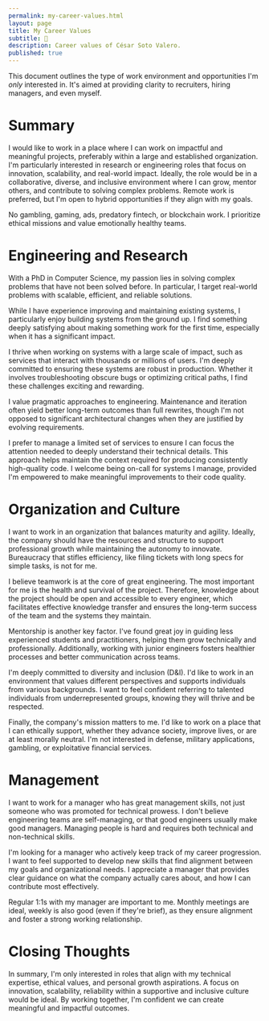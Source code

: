 ```yaml
---
permalink: my-career-values.html
layout: page
title: My Career Values
subtitle: 🚀
description: Career values of César Soto Valero.
published: true
---
```


This document outlines the type of work environment and opportunities I'm _only_ interested in.
It's aimed at providing clarity to recruiters, hiring managers, and even myself.

# Summary

I would like to work in a place where I can work on impactful and meaningful projects, preferably within a large and established organization. 
I'm particularly interested in research or engineering roles that focus on innovation, scalability, and real-world impact.
Ideally, the role would be in a collaborative, diverse, and inclusive environment where I can grow, mentor others, and contribute to solving complex problems. 
Remote work is preferred, but I'm open to hybrid opportunities if they align with my goals.

No gambling, gaming, ads, predatory fintech, or blockchain work.
I prioritize ethical missions and value emotionally healthy teams.

# Engineering and Research

With a PhD in Computer Science, my passion lies in solving complex problems that have not been solved before.
In particular, I target real-world problems with scalable, efficient, and reliable solutions.

While I have experience improving and maintaining existing systems, I particularly enjoy building systems from the ground up. 
I find something deeply satisfying about making something work for the first time, especially when it has a significant impact.

I thrive when working on systems with a large scale of impact, such as services that interact with thousands or millions of users.
I'm deeply committed to ensuring these systems are robust in production.
Whether it involves troubleshooting obscure bugs or optimizing critical paths, I find these challenges exciting and rewarding.

I value pragmatic approaches to engineering. 
Maintenance and iteration often yield better long-term outcomes than full rewrites, though I'm not opposed to significant architectural changes when they are justified by evolving requirements.

I prefer to manage a limited set of services to ensure I can focus the attention needed to deeply understand their technical details.
This approach helps maintain the context required for producing consistently high-quality code.
I welcome being on-call for systems I manage, provided I'm empowered to make meaningful improvements to their code quality.

# Organization and Culture

I want to work in an organization that balances maturity and agility. 
Ideally, the company should have the resources and structure to support professional growth while maintaining the autonomy to innovate.
Bureaucracy that stifles efficiency, like filing tickets with long specs for simple tasks, is not for me.

I believe teamwork is at the core of great engineering. 
The most important for me is the health and survival of the project.
Therefore, knowledge about the project should be open and accessible to every engineer, which facilitates effective knowledge transfer and ensures the long-term success of the team and the systems they maintain.

Mentorship is another key factor. 
I've found great joy in guiding less experienced students and practitioners, helping them grow technically and professionally.
Additionally, working with junior engineers fosters healthier processes and better communication across teams.

I'm deeply committed to diversity and inclusion (D&I). 
I'd like to work in an environment that values different perspectives and supports individuals from various backgrounds.
I want to feel confident referring to talented individuals from underrepresented groups, knowing they will thrive and be respected.

Finally, the company's mission matters to me.
I'd like to work on a place that I can ethically support, whether they advance society, improve lives, or are at least morally neutral.
I'm not interested in defense, military applications, gambling, or exploitative financial services.

# Management

I want to work for a manager who has great management skills, not just someone who was promoted for technical prowess.
I don't believe engineering teams are self-managing, or that good engineers usually make good managers. 
Managing people is hard and requires both technical and non-technical skills.

I'm looking for a manager who actively keep track of my career progression. 
I want to feel supported to develop new skills that find alignment between my goals and organizational needs. 
I appreciate a manager that provides clear guidance on what the company actually cares about, and how I can contribute most effectively.

Regular 1:1s with my manager are important to me. 
Monthly meetings are ideal, weekly is also good (even if they're brief), as they ensure alignment and foster a strong working relationship.

# Closing Thoughts

In summary, I'm only interested in roles that align with my technical expertise, ethical values, and personal growth aspirations.
A focus on innovation, scalability, reliability within a supportive and inclusive culture would be ideal. 
By working together, I'm confident we can create meaningful and impactful outcomes.
